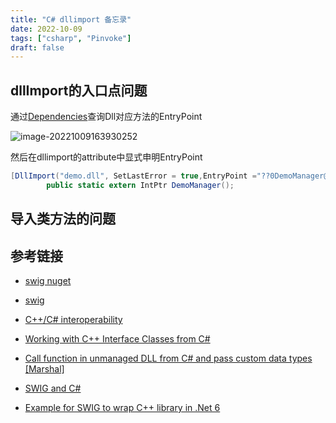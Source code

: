 ```yaml
---
title: "C# dllimport 备忘录"
date: 2022-10-09
tags: ["csharp", "Pinvoke"]
draft: false
---
```


## dllImport的入口点问题

通过[Dependencies](https://github.com/lucasg/Dependencies)查询Dll对应方法的EntryPoint

![image-20221009163930252](https://assets.czyt.tech/img/dependences-entry-points.png)

然后在dllimport的attribute中显式申明EntryPoint

```csharp
[DllImport("demo.dll", SetLastError = true,EntryPoint ="??0DemoManager@EcgParser@Gfeit@@AEAA@XZ")]
        public static extern IntPtr DemoManager();
```



## 导入类方法的问题

## 参考链接

+ [swig nuget](https://www.nuget.org/packages/swigwintools/)
+ [swig](https://www.swig.org)

+ [C++/C# interoperability](https://mark-borg.github.io/blog/2017/interop/)
+ [Working with C++ Interface Classes from C#](https://brokenevent.com/blog/2020-09-02)
+ [Call function in unmanaged DLL from C# and pass custom data types [Marshal]](https://dev.to/gabbersepp/call-function-in-unmanaged-dll-from-c-and-pass-custom-data-types-marshal-5c31)
+ [SWIG and C#](https://www.swig.org/Doc3.0/CSharp.html)
+ [Example for SWIG to wrap C++ library in .Net 6](https://iamsorush.com/posts/cpp-csharp-swig/)